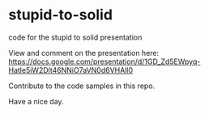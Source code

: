 # stupid-to-solid
code for the stupid to solid presentation

View and comment on the presentation here:
https://docs.google.com/presentation/d/1GD_Zd5EWpyq-Hatle5iW2Dlt46NNiO7aVN0d6VHAll0

Contribute to the code samples in this repo.

Have a nice day.
